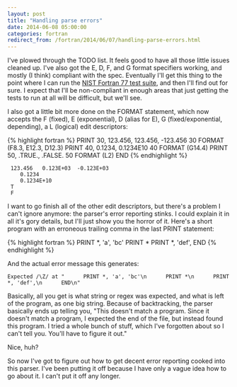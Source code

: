 ```yaml
---
layout: post
title: "Handling parse errors"
date: 2014-06-08 05:00:00
categories: fortran
redirect_from: /fortran/2014/06/07/handling-parse-errors.html
---
```


I've plowed through the TODO list.  It feels good to have all those
little issues cleaned up.  I've also got the E, D, F, and G format
specifiers working, and mostly (I think) compliant with the spec.
Eventually I'll get this thing to the point where I can run the [NIST
Fortran 77 test
suite](http://www.fortran-2000.com/ArnaudRecipes/fcvs21_f95.html), and
then I'll find out for sure.  I expect that I'll be non-compliant in
enough areas that just getting the tests to run at all will be
difficult, but we'll see.

I also got a little bit more done on the FORMAT statement, which now
accepts the F (fixed), E (exponential), D (alias for E), G
(fixed/exponential, depending), a L (logical) edit descriptors:

{% highlight fortran %}
      PRINT 30, 123.456, 123.456, -123.456
 30   FORMAT (F8.3, E12.3, D12.3)
      PRINT 40, 0.1234, 0.1234E10
 40   FORMAT (G14.4)
      PRINT 50, .TRUE., .FALSE.
 50   FORMAT (L2)
      END
{% endhighlight %}

     123.456   0.123E+03  -0.123E+03
        0.1234    
        0.1234E+10
     T
     F

I want to go finish all of the other edit descriptors, but there's a
problem I can't ignore anymore: the parser's error reporting stinks.
I could explain it in all it's gory details, but I'll just show you
the horror of it.  Here's a short program with an erroneous trailing
comma in the last PRINT statement:

{% highlight fortran %}
      PRINT *, 'a', 'bc'
      PRINT *
      PRINT *, 'def',
      END
{% endhighlight %}

And the actual error message this generates:

    Expected /\Z/ at "      PRINT *, 'a', 'bc'\n      PRINT *\n      PRINT *, 'def',\n      END\n"

Basically, all you get is what string or regex was expected, and what
is left of the program, as one big string.  Because of backtracking,
the parser basically ends up telling you, "This doesn't match a
program.  Since it doesn't match a program, I expected the end of the
file, but instead found this program.  I tried a whole bunch of stuff,
which I've forgotten about so I can't tell you.  You'll have to figure
it out."

Nice, huh?

So now I've got to figure out how to get decent error reporting cooked
into this parser.  I've been putting it off because I have only a
vague idea how to go about it.  I can't put it off any longer.
